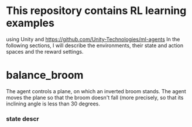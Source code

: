 # This repository contains RL learning examples

using Unity and https://github.com/Unity-Technologies/ml-agents
In the following sections, I will describe the environments, their state and action spaces and the reward settings.

# balance_broom
The agent controls a plane, on which an inverted broom stands. The agent moves the plane so that the broom doesn't fall (more precisely, so that its inclining angle is less than 30 degrees.

### state descr
